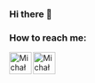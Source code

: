 ### Hi there 👋

<!--
**mkiel01/mkiel01** is a ✨ _special_ ✨ repository because its `README.md` (this file) appears on your GitHub profile.

Here are some ideas to get you started:

- 🔭 I’m currently working on ...
- 🌱 I’m currently learning ...
- 👯 I’m looking to collaborate on ...
- 🤔 I’m looking for help with ...
- 💬 Ask me about ...
- 📫 How to reach me: ...
- 😄 Pronouns: ...
- ⚡ Fun fact: ...
-->


### How to reach me:

<a href="https://www.linkedin.com/in/micha%C5%82-kie%C5%82kowski-781152267/">
  <img align="left" alt="Michał Kiełkowski | LinkedIn" width="40px" src="" />
</a>

<a href="mailto:mkielkowski01@gmail.com">
  <img align="left" alt="Michał Kiełkowski | Gmail" width="40px" src="" />
</a>

</br>
</br>
